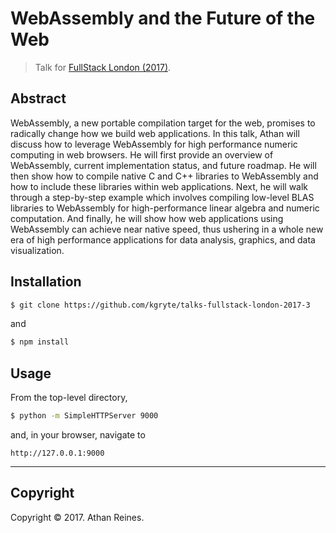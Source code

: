# WebAssembly and the Future of the Web

> Talk for [FullStack London (2017)][fullstack-london-2017].


## Abstract

WebAssembly, a new portable compilation target for the web, promises to radically change how we build web applications. In this talk, Athan will discuss how to leverage WebAssembly for high performance numeric computing in web browsers. He will first provide an overview of WebAssembly, current implementation status, and future roadmap. He will then show how to compile native C and C++ libraries to WebAssembly and how to include these libraries within web applications. Next, he will walk through a step-by-step example which involves compiling low-level BLAS libraries to WebAssembly for high-performance linear algebra and numeric computation. And finally, he will show how web applications using WebAssembly can achieve near native speed, thus ushering in a whole new era of high performance applications for data analysis, graphics, and data visualization.


## Installation

``` bash
$ git clone https://github.com/kgryte/talks-fullstack-london-2017-3
```

and

``` bash
$ npm install
```


## Usage

From the top-level directory,

``` bash
$ python -m SimpleHTTPServer 9000
```

and, in your browser, navigate to

```
http://127.0.0.1:9000
```


---

## Copyright

Copyright &copy; 2017. Athan Reines.


[fullstack-london-2017]: https://skillsmatter.com/conferences/8264-fullstack-2017-the-conference-on-javascript-node-and-internet-of-things
